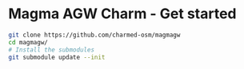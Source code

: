 # Magma AGW Charm - Get started

```bash
git clone https://github.com/charmed-osm/magmagw
cd magmagw/
# Install the submodules
git submodule update --init
```
